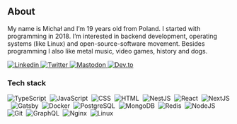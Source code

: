 ## About
My name is Michał and I’m 19 years old from Poland. I started with programming in 2018. I’m interested in backend development, operating systems (like Linux) and open-source-software movement. Besides programming I also like metal music, video games, history and dogs.

<a href="https://www.linkedin.com/in/michaldziuba03/" target="_blank" title="@michaldziuba03">
  <img alt="Linkedin" src="https://img.shields.io/badge/Linkedin-0a66c2?style=for-the-badge&logo=linkedin&logoColor=white" />
</a>

<a href="https://twitter.com/michaldziuba03" target="_blank" title="@michaldziuba03">
  <img alt="Twitter" src="https://img.shields.io/badge/Twitter-1DA1F2?style=for-the-badge&logo=twitter&logoColor=white" />
</a>

<a href="https://fosstodon.org/@michaldziuba" target="_blank" title="@michaldziuba">
  <img alt="Mastodon" src="https://img.shields.io/badge/Mastodon-6364ff?style=for-the-badge&logo=mastodon&logoColor=white" />
</a>

<a href="https://dev.to/michaldziuba" target="_blank" title="@michaldziuba">
  <img alt="Dev.to" src="https://img.shields.io/badge/Dev.to-030303?style=for-the-badge&logo=dev.to&logoColor=white" />
</a>

### Tech stack
![TypeScript](https://img.shields.io/badge/TypeScript-007ACC?style=for-the-badge&logo=typescript&logoColor=white)&nbsp;
![JavaScript](https://img.shields.io/badge/JavaScript-F7DF1E?style=for-the-badge&logo=javascript&logoColor=black)&nbsp;
![CSS](https://img.shields.io/badge/CSS-1572B6?style=for-the-badge&logo=css3&logoColor=white)&nbsp;
![HTML](https://img.shields.io/badge/HTML-E34F26?style=for-the-badge&logo=html5&logoColor=white)&nbsp;
![NestJS](https://img.shields.io/badge/Nest.js-E0234E?style=for-the-badge&logo=nestjs&logoColor=white)&nbsp;
![React](https://img.shields.io/badge/React-20232A?style=for-the-badge&logo=react&logoColor=61DAFB)&nbsp;
![NextJS](https://camo.githubusercontent.com/8552f38715af0ea9f364801b055f7a2448812b49075860983d53a81414349623/68747470733a2f2f696d672e736869656c64732e696f2f7374617469632f76313f7374796c653d666f722d7468652d6261646765266d6573736167653d4e6578742e6a7326636f6c6f723d303030303030266c6f676f3d4e6578742e6a73266c6f676f436f6c6f723d464646464646266c6162656c3d)&nbsp;
![Gatsby](https://img.shields.io/badge/Gatsby-531e5e?style=for-the-badge&logo=gatsby&logoColor=bbb0bb)&nbsp;
![Docker](https://img.shields.io/badge/Docker-2496ED?style=for-the-badge&logo=docker&logoColor=white)&nbsp;
![PostgreSQL](https://img.shields.io/badge/PostgreSQL-316192?style=for-the-badge&logo=postgresql&logoColor=white)&nbsp;
![MongoDB](https://img.shields.io/badge/MongoDB-4EA94B?style=for-the-badge&logo=mongodb&logoColor=white)&nbsp;
![Redis](https://img.shields.io/badge/Redis-DC382D?style=for-the-badge&logo=redis&logoColor=white)&nbsp;
![NodeJS](https://img.shields.io/badge/Node.js-43853D?style=for-the-badge&logo=node.js&logoColor=white)&nbsp;
![Git](https://img.shields.io/badge/Git-F05032?style=for-the-badge&logo=git&logoColor=white)&nbsp;
<img alt="GraphQL" src="https://img.shields.io/badge/GraphQL-E10098?style=for-the-badge&logo=graphql&logoColor=white"/>&nbsp;
<img alt="Nginx" src="https://img.shields.io/badge/nginx-%23009639.svg?style=for-the-badge&logo=nginx&logoColor=white"/>&nbsp;
<img alt="Linux" src="https://img.shields.io/badge/Linux-black?style=for-the-badge&logo=linux&logoColor=white"/>&nbsp;
